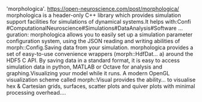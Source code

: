 'morphologica'. https://open-neuroscience.com/post/morphologica/
morphologica is a header-only C++ library which provides simulation support facilities for simulations of dynamical systems.It helps with:Confi #ComputationalNeuroscience#Simulations#DataAnalysis#Software ...
guration: morphologica allows you to easily set up a simulation parameter configuration system, using the JSON reading and writing abilities of morph::Config.Saving data from your simulation. morphologica provides a set of easy-to-use convenience wrappers (morph::HdfDat...
a) around the HDF5 C API. By saving data in a standard format, it is easy to access simulation data in python, MATLAB or Octave for analysis and graphing.Visualizing your model while it runs. A modern OpenGL visualization scheme called morph::Visual provides the ability...
 to visualise hex & Cartesian grids, surfaces, scatter plots and quiver plots with minimal processing overhead....
